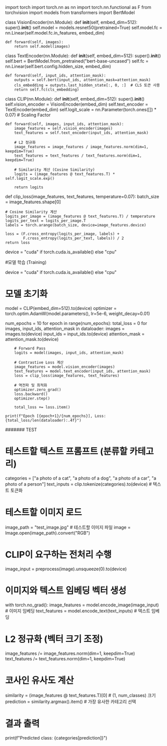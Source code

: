 import torch
import torch.nn as nn
import torch.nn.functional as F
from torchvision import models
from transformers import BertModel

class VisionEncoder(nn.Module):
    def __init__(self, embed_dim=512):
        super().__init__()
        self.model = models.resnet50(pretrained=True)
        self.model.fc = nn.Linear(self.model.fc.in_features, embed_dim)

    def forward(self, images):
        return self.model(images)

class TextEncoder(nn.Module):
    def __init__(self, embed_dim=512):
        super().__init__()
        self.bert = BertModel.from_pretrained("bert-base-uncased")
        self.fc = nn.Linear(self.bert.config.hidden_size, embed_dim)

    def forward(self, input_ids, attention_mask):
        outputs = self.bert(input_ids, attention_mask=attention_mask)
        cls_embedding = outputs.last_hidden_state[:, 0, :]  # CLS 토큰 사용
        return self.fc(cls_embedding)


class CLIP(nn.Module):
    def __init__(self, embed_dim=512):
        super().__init__()
        self.vision_encoder = VisionEncoder(embed_dim)
        self.text_encoder = TextEncoder(embed_dim)
        self.logit_scale = nn.Parameter(torch.ones([]) * 0.07)  # Scaling Factor

    def forward(self, images, input_ids, attention_mask):
        image_features = self.vision_encoder(images)
        text_features = self.text_encoder(input_ids, attention_mask)

        # L2 정규화
        image_features = image_features / image_features.norm(dim=1, keepdim=True)
        text_features = text_features / text_features.norm(dim=1, keepdim=True)

        # Similarity 계산 (Cosine Similarity)
        logits = (image_features @ text_features.T) * self.logit_scale.exp()

        return logits

def clip_loss(image_features, text_features, temperature=0.07):
    batch_size = image_features.shape[0]

    # Cosine Similarity 계산
    logits_per_image = (image_features @ text_features.T) / temperature
    logits_per_text = logits_per_image.T
    labels = torch.arange(batch_size, device=image_features.device)

    loss = (F.cross_entropy(logits_per_image, labels) + 
            F.cross_entropy(logits_per_text, labels)) / 2
    return loss

device = "cuda" if torch.cuda.is_available() else "cpu"

#모델 학습 (Training)

device = "cuda" if torch.cuda.is_available() else "cpu"

# 모델 초기화
model = CLIP(embed_dim=512).to(device)
optimizer = torch.optim.AdamW(model.parameters(), lr=5e-6, weight_decay=0.01)

num_epochs = 10
for epoch in range(num_epochs):
    total_loss = 0
    for images, input_ids, attention_mask in dataloader:
        images = images.to(device)
        input_ids = input_ids.to(device)
        attention_mask = attention_mask.to(device)

        # Forward Pass
        logits = model(images, input_ids, attention_mask)

        # Contrastive Loss 계산
        image_features = model.vision_encoder(images)
        text_features = model.text_encoder(input_ids, attention_mask)
        loss = clip_loss(image_features, text_features)

        # 역전파 및 최적화
        optimizer.zero_grad()
        loss.backward()
        optimizer.step()

        total_loss += loss.item()

    print(f"Epoch [{epoch+1}/{num_epochs}], Loss: {total_loss/len(dataloader):.4f}")

####### TEST

# 테스트할 텍스트 프롬프트 (분류할 카테고리)
categories = ["a photo of a cat", "a photo of a dog", "a photo of a car", "a photo of a person"]
text_inputs = clip.tokenize(categories).to(device)  # 텍스트 토큰화

# 테스트할 이미지 로드
image_path = "test_image.jpg"  # 테스트할 이미지 파일
image = Image.open(image_path).convert("RGB")

# CLIP이 요구하는 전처리 수행
image_input = preprocess(image).unsqueeze(0).to(device)

# 이미지와 텍스트 임베딩 벡터 생성
with torch.no_grad():
    image_features = model.encode_image(image_input)  # 이미지 임베딩
    text_features = model.encode_text(text_inputs)  # 텍스트 임베딩

# L2 정규화 (벡터 크기 조정)
image_features /= image_features.norm(dim=1, keepdim=True)
text_features /= text_features.norm(dim=1, keepdim=True)

# 코사인 유사도 계산
similarity = (image_features @ text_features.T)[0]  # (1, num_classes) 크기
prediction = similarity.argmax().item()  # 가장 유사한 카테고리 선택

# 결과 출력
print(f"Predicted class: {categories[prediction]}")
